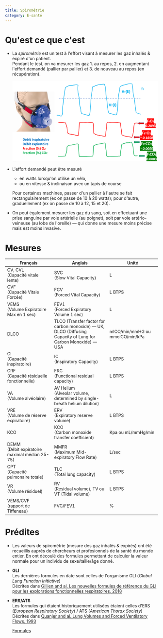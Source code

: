 ```yaml
---
title: Spirométrie
category: E-santé
---
```


# Qu'est ce que c'est

* La *spirométrie* est un test à l'effort visant à mesurer les gaz inhalés & expiré d'un patient.  
  Pendant le test, on va mesurer les gaz 1. au repos, 2. en augmentant l'effort demandé (pallier par pallier) et 3. de nouveau au repos (en récupération).

  ![](images/spirometry-cycle.png)

* L'effort demandé peut être mesuré
  - en watts lorsqu'on utilise un vélo,
  - ou en vitesse & inclinaison avec un tapis de course

  Pour certaines machines, passer d'un pallier à l'autre se fait rectangulairement (ex on passe de 10 à 20 watts); pour d'autre, graduellement (ex on passe de 10 à 12, 15 et 20).

* On peut également mesurer les gaz du sang, soit en effectuant une prise sanguine par voie artérielle (au poignet), soit par voie artério-veineuse (au lobe de l'oreille) — qui donne une mesure moins précise mais est moins invasive.

# Mesures

| Français | Anglais | Unité
|---       |---      |---
| CV, CVL<br>(Capacité vitale lente) | SVC<br>(Slow Vital Capacity) | L
| CVF<br>(Capacité Vitale Forcée) | FCV<br>(Forced Vital Capacity) | L BTPS
| VEMS<br>(Volume Expiratoire Max en 1 sec) | FEV1<br>(Forced Expiratory Volume 1 sec) | L
| DLCO | TLCO (Transfer factor for carbon monoxide) — UK,<br> DLCO (Diffusing Capacity of Lung for Carbon Monoxide) — USA | mlCO/min/mmHG ou mmolCO/min/kPa
| CI<br>(Capacité inspiratoire) | IC<br>(Inspiratory Capacity) | L BTPS
| CRF<br>(Capacité résiduelle fonctionnelle) | FRC<br>(Functional residual capacity) | L BTPS
VA<br>(Volume alvéolaire) | AV Helium<br>(Alveolar volume, determined by single-breath helium dilution) | L
| VRE<br>(Volume de réserve expiratoire) | ERV<br>(Expiratory reserve volume) | L BTPS
| KCO | KCO<br>(Carbon monoxide transfer coefficient) | Kpa ou mL/mmHg/min
| DEMM<br>(Débit expiratoire maximal médian 25-75) | MMFR<br>(Maximum Mid-expiratory Flow Rate) | L/sec
| CPT<br>(Capacité pulmonaire totale) | TLC<br>(Total lung capacity) | L BTPS
| VR<br>(Volume résiduel) | RV<br>(Residual volume), TV ou VT (Tidal volume) | L BTPS
| VEMS/CVF<br>(rapport de Tiffeneau) | FVC/FEV1 | %

# Prédites

* Les valeurs de spirométrie (mesure des gaz inhalés & expirés) ont été recueillis auprès de chercheurs et profesionnels de la santé du monde entier. En ont découlé des formules permettant de calculer la valeur normale pour un individu de sexe/taille/âge donné.

- **GLI**  
  Les dernières formules en date sont celles de l'organisme GLI (*Global Lung Function Initiative*)  
  Décrites dans <ins>Gillien and al. Les nouvelles formules de référence du GLI pour les explorations fonctionnelles respiratoires, 2018</ins>

- **ERS/ATS**  
  Les formules qui étaient historiquement utilisées étaient celles d'ERS (*European Respiratory Society*) / ATS (*American Thorax Society*)  
  Décrites dans <ins>Quanjer and al. Lung Volumes and Forced Ventilatory Flows, 1993</ins>

  [Formules](predicted)
